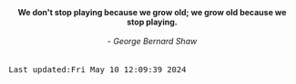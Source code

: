 
<div align="center"><b><span>We don't stop playing because we grow old; we grow old because we stop playing.</span></b><br><br><i> - George Bernard Shaw</i></div>
<br><br><kbd>Last updated:Fri May 10 12:09:39 2024</kbd>